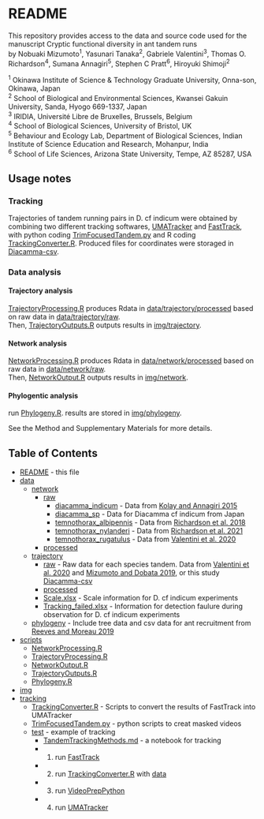 # README

This repository provides access to the data and source code used for the manuscript
Cryptic functional diversity in ant tandem runs  
by Nobuaki Mizumoto<sup>1</sup>, Yasunari Tanaka<sup>2</sup>, Gabriele Valentini<sup>3</sup>, Thomas O. Richardson<sup>4</sup>, Sumana Annagiri<sup>5</sup>, Stephen C Pratt<sup>6</sup>, Hiroyuki Shimoji<sup>2</sup>  

<sup>1</sup> Okinawa Institute of Science & Technology Graduate University, Onna-son, Okinawa, Japan  
<sup>2</sup> School of Biological and Environmental Sciences, Kwansei Gakuin University, Sanda, Hyogo 669-1337, Japan  
<sup>3</sup> IRIDIA, Université Libre de Bruxelles, Brussels, Belgium  
<sup>4</sup> School of Biological Sciences, University of Bristol, UK  
<sup>5</sup> Behaviour and Ecology Lab, Department of Biological Sciences, Indian Institute of Science Education and Research, Mohanpur, India  
<sup>6</sup> School of Life Sciences, Arizona State University, Tempe, AZ 85287, USA  

## Usage notes
### Tracking
Trajectories of tandem running pairs in D. cf indicum were obtained by combining two different tracking softwares, [UMATracker](https://ymnk13.github.io/UMATracker/) and [FastTrack](https://www.fasttrack.sh/docs/interactiveTracking/), with python coding [TrimFocusedTandem.py](./tracking/TrimFocusedTandem.py) and R coding [TrackingConverter.R](./tracking/test/TrackingConverter.R).
Produced files for coordinates were storaged in [Diacamma-csv](./data/trajectory/raw/Diacamma-csv).

### Data analysis
#### Trajectory analysis
[TrajectoryProcessing.R](./scripts/TrajectoryProcessing.R) produces Rdata in [data/trajectory/processed](./data/trajectory/processed) based on raw data in [data/trajectory/raw](./data/trajectory/raw).  
Then, [TrajectoryOutputs.R](./scripts/TrajectoryOutputs.R) outputs results in [img/trajectory](./img/trajectory).  
  
#### Network analysis
[NetworkProcessing.R](./scripts/NetworkProcessing.R) produces Rdata in [data/network/processed](./data/network/processed) based on raw data in [data/network/raw](./data/network/raw).  
Then, [NetworkOutput.R](./scripts/NetworkOutput.R) outputs results in [img/network](./img/network).  

#### Phylogentic analysis
run [Phylogeny.R](./scripts/Phylogeny.R). results are stored in [img/phylogeny](./img/phylogeny). 
  
See the Method and Supplementary Materials for more details.


## Table of Contents
* [README](./README.md) - this file
* [data](./data)
 	* [network](./data/network)
 		* [raw](./data/network/raw)
 			* [diacamma_indicum](./data/network/raw/diacamma_indicum) - Data from [Kolay and Annagiri 2015](https://doi.org/10.1098/rsos.150104)
 			* [diacamma_sp](./data/network/raw/diacamma_sp) - Data for Diacamma cf indicum from Japan
 			* [temnothorax_albipennis](./data/network/raw/temnothorax_albipennis) - Data from [Richardson et al.  2018](https://doi.org/10.1098/rspb.2017.2726)
 			* [temnothorax_nylanderi](./data/network/raw/temnothorax_nylanderi) - Data from [Richardson et al.  2021](https://doi.org/10.1038/s42003-021-02048-7)
 			* [temnothorax_rugatulus](./data/network/raw/temnothorax_rugatulus) - Data from [Valentini et al.   2020](https://doi.org/10.1098/rspb.2019.2950)
 		* [processed](./data/network/processed)
 	* [trajectory](./data/trajectory)
 		* [raw](./data/trajectory/raw) - Raw data for each species tandem. Data from [Valentini et al. 2020](https://doi.org/10.7554/eLife.55395) and [Mizumoto and Dobata 2019](https://doi.org/10.1126/sciadv.aau6108), or this study [Diacamma-csv](./data/trajectory/raw/Diacamma-csv)
 		* [processed](./data/trajectory/processed)
 		* [Scale.xlsx](./data/trajectory/Scale.xlsx) - Scale information for D. cf indicum experiments
 		* [Tracking_failed.xlsx](./data/trajectory/Tracking_failed.xlsx) - Information for detection faulure during observation for D. cf indicum experiments
 	* [phylogeny](./data/phylogeny) -  Include tree data and csv data for ant recruitment from [Reeves and Moreau 2019](https://doi.org/10.26049/ASP77-2-2019-10)
* [scripts](./scripts)
	* [NetworkProcessing.R](./scripts/Output.R)
	* [TrajectoryProcessing.R](./scripts/Phylogeny.R)
	* [NetworkOutput.R](./scripts/Preprocess.R)
	* [TrajectoryOutputs.R](./scripts/Sources.R)
	* [Phylogeny.R](./scripts/Sources.R)
* [img](./img)
* [tracking](./tracking)
  * [TrackingConverter.R](./tracking/TrackingConverter.R) - Scripts to convert the results of FastTrack into UMATracker
  * [TrimFocusedTandem.py](./tracking/TrimFocusedTandem.py) - python scripts to creat masked videos
  * [test](./tracking/test) - example of tracking
    * [TandemTrackingMethods.md](./tracking/test/TandemTrackingMethods.md) - a notebook for tracking
    * 1. run [FastTrack](./tracking/test/FastTrack)
    * 2. run [TrackingConverter.R](./tracking/TrackingConverter.R) with [data](./tracking/test/data)
    * 3. run [VideoPrepPython](./tracking/test/VideoPrepPython)
    * 4. run [UMATracker](./tracking/test/UMATracker)
